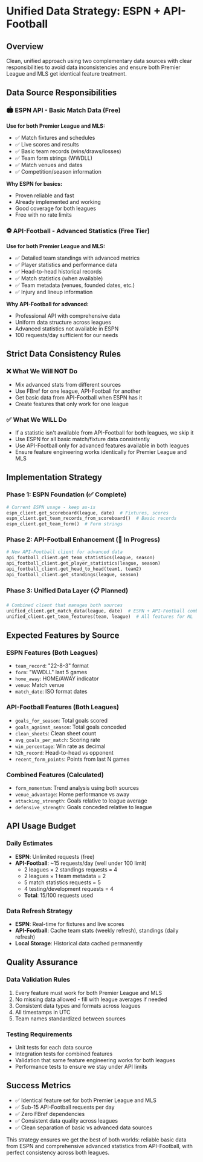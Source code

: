 # Unified Data Strategy: ESPN + API-Football

## Overview
Clean, unified approach using two complementary data sources with clear responsibilities to avoid data inconsistencies and ensure both Premier League and MLS get identical feature treatment.

## Data Source Responsibilities

### 🏟️ **ESPN API** - Basic Match Data (Free)
**Use for both Premier League and MLS:**
- ✅ Match fixtures and schedules
- ✅ Live scores and results  
- ✅ Basic team records (wins/draws/losses)
- ✅ Team form strings (WWDLL)
- ✅ Match venues and dates
- ✅ Competition/season information

**Why ESPN for basics:**
- Proven reliable and fast
- Already implemented and working
- Good coverage for both leagues
- Free with no rate limits

### ⚽ **API-Football** - Advanced Statistics (Free Tier)
**Use for both Premier League and MLS:**
- ✅ Detailed team standings with advanced metrics
- ✅ Player statistics and performance data
- ✅ Head-to-head historical records
- ✅ Match statistics (when available)
- ✅ Team metadata (venues, founded dates, etc.)
- ✅ Injury and lineup information

**Why API-Football for advanced:**
- Professional API with comprehensive data
- Uniform data structure across leagues
- Advanced statistics not available in ESPN
- 100 requests/day sufficient for our needs

## Strict Data Consistency Rules

### ❌ **What We Will NOT Do**
- Mix advanced stats from different sources
- Use FBref for one league, API-Football for another
- Get basic data from API-Football when ESPN has it
- Create features that only work for one league

### ✅ **What We WILL Do**
- If a statistic isn't available from API-Football for both leagues, we skip it
- Use ESPN for all basic match/fixture data consistently
- Use API-Football only for advanced features available in both leagues
- Ensure feature engineering works identically for Premier League and MLS

## Implementation Strategy

### Phase 1: ESPN Foundation (✅ Complete)
```python
# Current ESPN usage - keep as-is
espn_client.get_scoreboard(league, date)  # Fixtures, scores
espn_client.get_team_records_from_scoreboard()  # Basic records
espn_client.get_team_form()  # Form strings
```

### Phase 2: API-Football Enhancement (🔧 In Progress)
```python
# New API-Football client for advanced data
api_football_client.get_team_statistics(league, season)
api_football_client.get_player_statistics(league, season)  
api_football_client.get_head_to_head(team1, team2)
api_football_client.get_standings(league, season)
```

### Phase 3: Unified Data Layer (📋 Planned)
```python
# Combined client that manages both sources
unified_client.get_match_data(league, date)  # ESPN + API-Football combined
unified_client.get_team_features(team, league)  # All features for ML
```

## Expected Features by Source

### ESPN Features (Both Leagues)
- `team_record`: "22-8-3" format
- `form`: "WWDLL" last 5 games
- `home_away`: HOME/AWAY indicator
- `venue`: Match venue
- `match_date`: ISO format dates

### API-Football Features (Both Leagues)  
- `goals_for_season`: Total goals scored
- `goals_against_season`: Total goals conceded
- `clean_sheets`: Clean sheet count
- `avg_goals_per_match`: Scoring rate
- `win_percentage`: Win rate as decimal
- `h2h_record`: Head-to-head vs opponent
- `recent_form_points`: Points from last N games

### Combined Features (Calculated)
- `form_momentum`: Trend analysis using both sources
- `venue_advantage`: Home performance vs away
- `attacking_strength`: Goals relative to league average
- `defensive_strength`: Goals conceded relative to league

## API Usage Budget

### Daily Estimates
- **ESPN**: Unlimited requests (free)
- **API-Football**: ~15 requests/day (well under 100 limit)
  - 2 leagues × 2 standings requests = 4
  - 2 leagues × 1 team metadata = 2  
  - 5 match statistics requests = 5
  - 4 testing/development requests = 4
  - **Total**: 15/100 requests used

### Data Refresh Strategy
- **ESPN**: Real-time for fixtures and live scores
- **API-Football**: Cache team stats (weekly refresh), standings (daily refresh)
- **Local Storage**: Historical data cached permanently

## Quality Assurance

### Data Validation Rules
1. Every feature must work for both Premier League and MLS
2. No missing data allowed - fill with league averages if needed
3. Consistent data types and formats across leagues
4. All timestamps in UTC
5. Team names standardized between sources

### Testing Requirements
- Unit tests for each data source
- Integration tests for combined features
- Validation that same feature engineering works for both leagues
- Performance tests to ensure we stay under API limits

## Success Metrics
- ✅ Identical feature set for both Premier League and MLS
- ✅ Sub-15 API-Football requests per day
- ✅ Zero FBref dependencies
- ✅ Consistent data quality across leagues
- ✅ Clean separation of basic vs advanced data sources

This strategy ensures we get the best of both worlds: reliable basic data from ESPN and comprehensive advanced statistics from API-Football, with perfect consistency across both leagues.